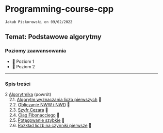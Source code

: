 # Programming-course-cpp

`Jakub Piskorowski on 09/02/2022`

## Temat: Podstawowe algorytmy

### Poziomy zaawansowania

- &#x1F4D2; Poziom 1
- &#x1F4D7; Poziom 2

---

### Spis treści

2 [Algorytmika](../README.md) (powrót) \
&emsp;2.1. [Algorytm wyznaczania liczb pierwszych](2-2-01-liczby-pierwsze/README.md) &#x1F4D2; \
&emsp;2.2. [Obliczanie NWW i NWD](2-2-02-nww-nwd/README.md) &#x1F4D2; \
&emsp;2.3. [Szyfr Cezara](2-2-03-szyfr-cezara/README.md) &#x1F4D7; \
&emsp;2.4. [Ciąg Fibonacciego](2-2-04-ciag-fibonacciego/README.md) &#x1F4D2; \
&emsp;2.5. [Potęgowanie szybkie](2-2-05-potegowanie-szybkie/README.md) &#x1F4D7; \
&emsp;2.6. [Rozkład liczb na czynniki pierwsze](2-2-06-rozklad-liczby/README.md) &#x1F4D2;
